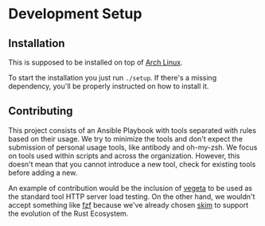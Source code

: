 # Development Setup

## Installation

This is supposed to be installed on top of [Arch Linux](https://www.archlinux.org/).

To start the installation you just run `./setup`. If there's a missing dependency, you'll be properly instructed on how to install it.

## Contributing

This project consists of an Ansible Playbook with tools separated with rules based on their usage. We try to minimize the tools and don't expect the submission of personal usage tools, like antibody and oh-my-zsh. We focus on tools used within scripts and across the organization. However, this doesn't mean that you cannot introduce a new tool, check for existing tools before adding a new.

An example of contribution would be the inclusion of [vegeta](https://github.com/tsenart/vegeta) to be used as the standard tool HTTP server load testing. On the other hand, we wouldn't accept something like [fzf](https://github.com/junegunn/fzf) because we've already chosen [skim](https://github.com/lotabout/skim) to support the evolution of the Rust Ecosystem.
